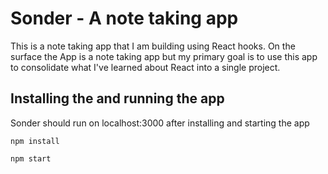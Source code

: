 # Sonder - A note taking app

This is a note taking app that I am building using React hooks. On the surface the App is a note taking app but my primary goal is to use this app to consolidate what I've learned about React into a single project. 


## Installing the and running the app

Sonder should run on localhost:3000 after installing and starting the app

`npm install`

`npm start`

